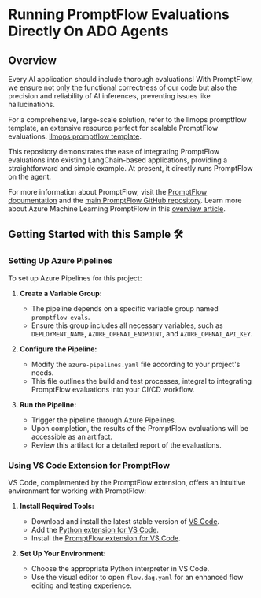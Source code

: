 # Running PromptFlow Evaluations Directly On ADO Agents

## Overview

Every AI application should include thorough evaluations! With PromptFlow, we ensure not only the functional correctness of our code but also the precision and reliability of AI inferences, preventing issues like hallucinations.

For a comprehensive, large-scale solution, refer to the llmops promptflow template, an extensive resource perfect for scalable PromptFlow evaluations. [llmops promptflow template](https://github.com/microsoft/llmops-promptflow-template/tree/main).

This repository demonstrates the ease of integrating PromptFlow evaluations into existing LangChain-based applications, providing a straightforward and simple example. At present, it directly runs PromptFlow on the agent.

For more information about PromptFlow, visit the [PromptFlow documentation](https://microsoft.github.io/promptflow/) and the [main PromptFlow GitHub repository](https://github.com/microsoft/promptflow). Learn more about Azure Machine Learning PromptFlow in this [overview article](https://learn.microsoft.com/en-us/azure/machine-learning/prompt-flow/overview-what-is-prompt-flow?view=azureml-api-2).


## Getting Started with this Sample 🛠️

### Setting Up Azure Pipelines

To set up Azure Pipelines for this project:

1. **Create a Variable Group:** 
   - The pipeline depends on a specific variable group named `promptflow-evals`. 
   - Ensure this group includes all necessary variables, such as `DEPLOYMENT_NAME`, `AZURE_OPENAI_ENDPOINT`, and `AZURE_OPENAI_API_KEY`.

2. **Configure the Pipeline:**
   - Modify the `azure-pipelines.yaml` file according to your project's needs. 
   - This file outlines the build and test processes, integral to integrating PromptFlow evaluations into your CI/CD workflow.

3. **Run the Pipeline:**
   - Trigger the pipeline through Azure Pipelines.
   - Upon completion, the results of the PromptFlow evaluations will be accessible as an artifact.
   - Review this artifact for a detailed report of the evaluations.

### Using VS Code Extension for PromptFlow

VS Code, complemented by the PromptFlow extension, offers an intuitive environment for working with PromptFlow:

1. **Install Required Tools:**
   - Download and install the latest stable version of [VS Code](https://code.visualstudio.com/).
   - Add the [Python extension for VS Code](https://marketplace.visualstudio.com/items?itemName=ms-python.python).
   - Install the [PromptFlow extension for VS Code](https://marketplace.visualstudio.com/items?itemName=prompt-flow.prompt-flow).

2. **Set Up Your Environment:**
   - Choose the appropriate Python interpreter in VS Code.
   - Use the visual editor to open `flow.dag.yaml` for an enhanced flow editing and testing experience.
